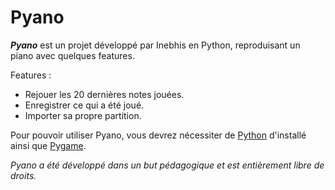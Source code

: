 # Pyano

***Pyano*** est un projet développé par Inebhis en Python, reproduisant un piano avec quelques features.

Features :
  * Rejouer les 20 dernières notes jouées.
  * Enregistrer ce qui a été joué.
  * Importer sa propre partition.

Pour pouvoir utiliser Pyano, vous devrez nécessiter de [Python](https://www.python.org/downloads/) d'installé ainsi que [Pygame](https://www.pygame.org/wiki/GettingStarted).

*Pyano a été développé dans un but pédagogique et est entièrement libre de droits.*
